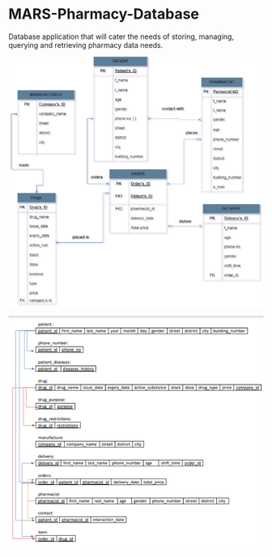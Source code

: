 # MARS-Pharmacy-Database
Database application that will cater the needs of storing, managing, querying and retrieving pharmacy data needs.

![ER diagram](https://github.com/aliaalaaa/MARS-Pharmacy-Database/blob/e44317abf26ab93699d9f82e8205d8f2c020c720/rs.png)

![](https://github.com/aliaalaaa/MARS-Pharmacy-Database/blob/86dce2fad1915a43702f3d591e73595bdf9ec299/1.png)
